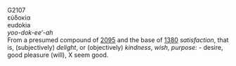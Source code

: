 <body>
  <p>G2107<br>  εὐδοκία  <br> eudokia  <br><i>yoo-dok-ee‘-ah </i><br>From a presumed compound of <a href="g2095.htm">2095</a> and the base of <a href="g1380.htm">1380</a>  <i>satisfaction</i>, that is, (subjectively) <i>delight</i>, or (objectively) <i>kindness</i>, <i>wish</i>, <i>purpose:</i> - desire, good pleasure (will), X seem good.<br></p>
 </body>